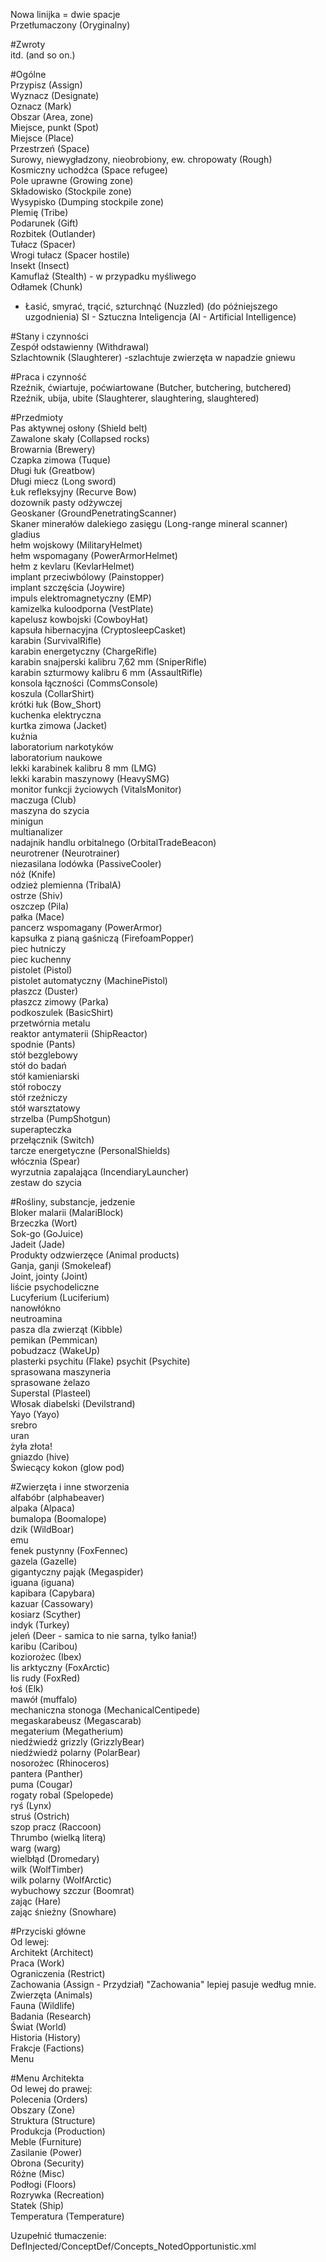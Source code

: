 Nowa linijka = dwie spacje  
Przetłumaczony (Oryginalny)  
  
  
#Zwroty  
itd. (and so on.)  
  
#Ogólne  
Przypisz (Assign)  
Wyznacz (Designate)  
Oznacz (Mark)  
Obszar (Area, zone)  
Miejsce, punkt (Spot)  
Miejsce (Place)  
Przestrzeń (Space)  
Surowy, niewygładzony, nieobrobiony, ew. chropowaty (Rough)  
Kosmiczny uchodźca (Space refugee)  
Pole uprawne (Growing zone)  
Składowisko (Stockpile zone)  
Wysypisko (Dumping stockpile zone)  
Plemię (Tribe)  
Podarunek (Gift)  
Rozbitek (Outlander)  
Tułacz (Spacer)  
Wrogi tułacz (Spacer hostile)  
Insekt (Insect)  
Kamuflaż (Stealth) - w przypadku myśliwego  
Odłamek (Chunk)  
 - Łasić, smyrać, trącić, szturchnąć (Nuzzled) (do późniejszego uzgodnienia)
SI - Sztuczna Inteligencja (AI - Artificial Intelligence)  
  
#Stany i czynności  
Zespół odstawienny (Withdrawal)  
Szlachtownik (Slaughterer) -szlachtuje zwierzęta w napadzie gniewu  
  
#Praca i czynność  
Rzeźnik, ćwiartuje, poćwiartowane (Butcher, butchering, butchered)  
Rzeźnik, ubija, ubite (Slaughterer, slaughtering, slaughtered)  
  
#Przedmioty  
Pas aktywnej osłony (Shield belt)  
Zawalone skały (Collapsed rocks)  
Browarnia (Brewery)  
Czapka zimowa (Tuque)  
Długi łuk (Greatbow)  
Długi miecz (Long sword)  
Łuk refleksyjny (Recurve Bow)  
dozownik pasty odżywczej  
Geoskaner (GroundPenetratingScanner)  
Skaner minerałów dalekiego zasięgu (Long-range mineral scanner)  
gladius  
hełm wojskowy (MilitaryHelmet)  
hełm wspomagany (PowerArmorHelmet)  
hełm z kevlaru (KevlarHelmet)  
implant przeciwbólowy (Painstopper)  
implant szczęścia (Joywire)  
impuls elektromagnetyczny (EMP)  
kamizelka kuloodporna (VestPlate)  
kapelusz kowbojski (CowboyHat)  
kapsuła hibernacyjna (CryptosleepCasket)  
karabin (SurvivalRifle)  
karabin energetyczny (ChargeRifle)  
karabin snajperski kalibru 7,62 mm (SniperRifle)  
karabin szturmowy kalibru 6 mm (AssaultRifle)  
konsola łączności (CommsConsole)  
koszula (CollarShirt)  
krótki łuk (Bow_Short)  
kuchenka elektryczna  
kurtka zimowa (Jacket)  
kuźnia  
laboratorium narkotyków  
laboratorium naukowe  
lekki karabinek kalibru 8 mm (LMG)  
lekki karabin maszynowy (HeavySMG)  
monitor funkcji życiowych (VitalsMonitor)  
maczuga (Club)  
maszyna do szycia  
minigun  
multianalizer  
nadajnik handlu orbitalnego (OrbitalTradeBeacon)  
neurotrener (Neurotrainer)  
niezasilana lodówka (PassiveCooler)  
nóż (Knife)  
odzież plemienna (TribalA)  
ostrze (Shiv)  
oszczep (Pila)  
pałka (Mace)  
pancerz wspomagany (PowerArmor)  
kapsułka z pianą gaśniczą (FirefoamPopper)  
piec hutniczy  
piec kuchenny  
pistolet (Pistol)  
pistolet automatyczny (MachinePistol)  
płaszcz (Duster)  
płaszcz zimowy (Parka)  
podkoszulek (BasicShirt)  
przetwórnia metalu  
reaktor antymaterii (ShipReactor)  
spodnie (Pants)  
stół bezglebowy  
stół do badań  
stół kamieniarski  
stół roboczy  
stół rzeźniczy  
stół warsztatowy  
strzelba (PumpShotgun)  
superapteczka  
przełącznik (Switch)  
tarcze energetyczne (PersonalShields)  
włócznia (Spear)  
wyrzutnia zapalająca (IncendiaryLauncher)  
zestaw do szycia  
  
#Rośliny, substancje, jedzenie  
Bloker malarii (MalariBlock)  
Brzeczka (Wort)  
Sok-go (GoJuice)  
Jadeit (Jade)  
Produkty odzwierzęce (Animal products)  
Ganja, ganji (Smokeleaf)  
Joint, jointy (Joint)  
liście psychodeliczne  
Lucyferium (Luciferium)  
nanowłókno  
neutroamina  
pasza dla zwierząt (Kibble)  
pemikan (Pemmican)  
pobudzacz (WakeUp)  
plasterki psychitu (Flake)
psychit (Psychite)  
sprasowana maszyneria  
sprasowane żelazo  
Superstal (Plasteel)  
Włosak diabelski (Devilstrand)  
Yayo (Yayo)  
srebro  
uran  
żyła złota!  
gniazdo (hive)  
Świecący kokon (glow pod)  
  
#Zwierzęta i inne stworzenia  
alfabóbr (alphabeaver)  
alpaka (Alpaca)  
bumalopa (Boomalope)  
dzik (WildBoar)  
emu  
fenek pustynny (FoxFennec)  
gazela (Gazelle)  
gigantyczny pająk (Megaspider)  
iguana (iguana)  
kapibara (Capybara)  
kazuar (Cassowary)  
kosiarz (Scyther)  
indyk (Turkey)  
jeleń (Deer - samica to nie sarna, tylko łania!)  
karibu (Caribou)  
koziorożec (Ibex)  
lis arktyczny (FoxArctic)  
lis rudy (FoxRed)  
łoś (Elk)  
mawół (muffalo)  
mechaniczna stonoga (MechanicalCentipede)  
megaskarabeusz (Megascarab)  
megaterium (Megatherium)  
niedźwiedź grizzly (GrizzlyBear)  
niedźwiedź polarny (PolarBear)  
nosorożec (Rhinoceros)  
pantera (Panther)  
puma (Cougar)  
rogaty robal (Spelopede)  
ryś (Lynx)  
struś (Ostrich)  
szop pracz (Raccoon)  
Thrumbo (wielką literą)  
warg (warg)  
wielbłąd (Dromedary)  
wilk (WolfTimber)  
wilk polarny (WolfArctic)  
wybuchowy szczur (Boomrat)  
zając (Hare)  
zając śnieżny (Snowhare)  
  
#Przyciski główne  
Od lewej:  
Architekt (Architect)  
Praca (Work)  
Ograniczenia (Restrict)  
Zachowania (Assign - Przydział) "Zachowania" lepiej pasuje według mnie.  
Zwierzęta (Animals)  
Fauna (Wildlife)  
Badania (Research)  
Świat (World)  
Historia (History)  
Frakcje (Factions)  
Menu  
  
#Menu Architekta  
Od lewej do prawej:  
Polecenia (Orders)  
Obszary (Zone)  
Struktura (Structure)  
Produkcja (Production)  
Meble (Furniture)  
Zasilanie (Power)  
Obrona (Security)  
Różne (Misc)  
Podłogi (Floors)  
Rozrywka (Recreation)  
Statek (Ship)  
Temperatura (Temperature)  
  
  
  
Uzupełnić tłumaczenie:  
DefInjected/ConceptDef/Concepts_NotedOpportunistic.xml